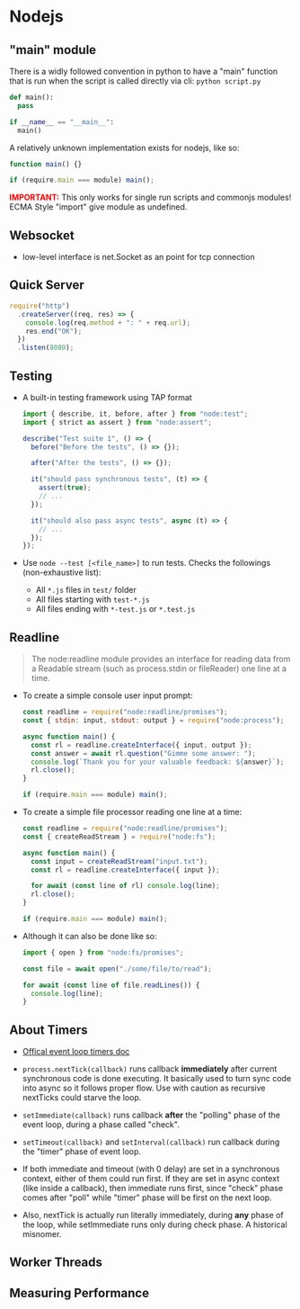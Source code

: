 # Nodejs

## "main" module

There is a widly followed convention in python to have a "main" function that is run when the script is called directly via cli: `python script.py`

```py
def main():
  pass

if __name__ == "__main__":
  main()
```

A relatively unknown implementation exists for nodejs, like so:

```js
function main() {}

if (require.main === module) main();
```

<span style="color:red;font-weight:bold">IMPORTANT:</span> This only works for single run scripts and commonjs modules! ECMA Style "import" give module as undefined.

## Websocket

- low-level interface is net.Socket as an point for tcp connection

## Quick Server

```js
require("http")
  .createServer((req, res) => {
    console.log(req.method + ": " + req.url);
    res.end("OK");
  })
  .listen(8080);
```

## Testing

- A built-in testing framework using TAP format

  ```js
  import { describe, it, before, after } from "node:test";
  import { strict as assert } from "node:assert";

  describe("Test suite 1", () => {
    before("Before the tests", () => {});

    after("After the tests", () => {});

    it("should pass synchronous tests", (t) => {
      assert(true);
      // ...
    });

    it("should also pass async tests", async (t) => {
      // ...
    });
  });
  ```

- Use `node --test [<file_name>]` to run tests. Checks the followings (non-exhaustive list):
  - All `*.js` files in `test/` folder
  - All files starting with `test-*.js`
  - All files ending with `*-test.js` or `*.test.js`

## Readline

> The node:readline module provides an interface for reading data from a Readable stream (such as process.stdin or fileReader) one line at a time.

- To create a simple console user input prompt:

  ```js
  const readline = require("node:readline/promises");
  const { stdin: input, stdout: output } = require("node:process");

  async function main() {
    const rl = readline.createInterface({ input, output });
    const answer = await rl.question("Gimme some answer: ");
    console.log(`Thank you for your valuable feedback: ${answer}`);
    rl.close();
  }

  if (require.main === module) main();
  ```

- To create a simple file processor reading one line at a time:

  ```js
  const readline = require("node:readline/promises");
  const { createReadStream } = require("node:fs");

  async function main() {
    const input = createReadStream("input.txt");
    const rl = readline.createInterface({ input });

    for await (const line of rl) console.log(line);
    rl.close();
  }

  if (require.main === module) main();
  ```

- Although it can also be done like so:

  ```js
  import { open } from "node:fs/promises";

  const file = await open("./some/file/to/read");

  for await (const line of file.readLines()) {
    console.log(line);
  }
  ```

## About Timers

- [Offical event loop timers doc](https://nodejs.org/en/docs/guides/event-loop-timers-and-nexttick/)

- `process.nextTick(callback)` runs callback **immediately** after current synchronous code is done executing. It basically used to turn sync code into async so it follows proper flow. Use with caution as recursive nextTicks could starve the loop.

- `setImmediate(callback)` runs callback **after** the "polling" phase of the event loop, during a phase called "check".

- `setTimeout(callback)` and `setInterval(callback)` run callback during the "timer" phase of event loop.

- If both immediate and timeout (with 0 delay) are set in a synchronous context, either of them could run first. If they are set in async context (like inside a callback), then immediate runs first, since "check" phase comes after "poll" while "timer" phase will be first on the next loop.

- Also, nextTick is actually run literally immediately, during **any** phase of the loop, while setImmediate runs only during check phase. A historical misnomer.

## Worker Threads

## Measuring Performance
